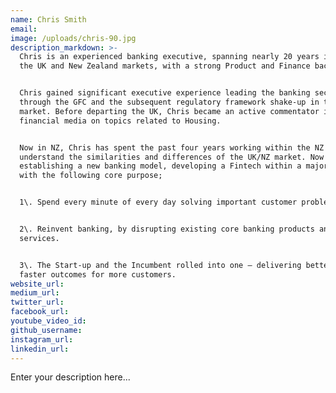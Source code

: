 ```yaml
---
name: Chris Smith
email:
image: /uploads/chris-90.jpg
description_markdown: >-
  Chris is an experienced banking executive, spanning nearly 20 years in both
  the UK and New Zealand markets, with a strong Product and Finance background.


  Chris gained significant executive experience leading the banking sector
  through the GFC and the subsequent regulatory framework shake-up in the UK
  market. Before departing the UK, Chris became an active commentator in the UK
  financial media on topics related to Housing.


  Now in NZ, Chris has spent the past four years working within the NZ banks to
  understand the similarities and differences of the UK/NZ market. Now Chris is
  establishing a new banking model, developing a Fintech within a major NZ bank
  with the following core purpose;


  1\. Spend every minute of every day solving important customer problems.


  2\. Reinvent banking, by disrupting existing core banking products and
  services.


  3\. The Start-up and the Incumbent rolled into one – delivering better and
  faster outcomes for more customers.
website_url:
medium_url:
twitter_url:
facebook_url:
youtube_video_id:
github_username:
instagram_url:
linkedin_url:
---
```


Enter your description here...
